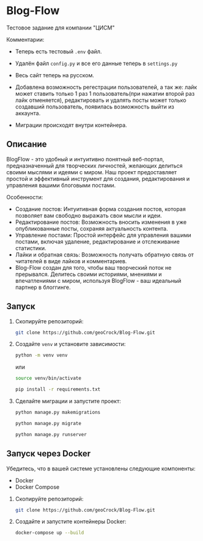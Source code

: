 # Blog-Flow
Тестовое задание для компании "ЦИСМ"

Комментарии: 

- Теперь есть тестовый `.env` файл.

- Удалён файл `config.py` и все его данные теперь в `settings.py` 

- Весь сайт теперь на русском.

- Добавлена возможность регестрации пользователей, а так же: лайк может ставить только 1 раз 1 пользователь(при нажатии второй раз лайк отменяется),
редактировать и удалять посты может только создавший пользователь, появилась возможность выйти из аккаунта.

- Миграции происходят внутри контейнера.

## Описание
BlogFlow - это удобный и интуитивно понятный веб-портал, предназначенный для творческих личностей, желающих делиться своими мыслями и идеями с миром. Наш проект предоставляет простой и эффективный инструмент для создания, редактирования и управления вашими блоговыми постами.

Особенности:

- Создание постов: Интуитивная форма создания постов, которая позволяет вам свободно выражать свои мысли и идеи.
- Редактирование постов: Возможность вносить изменения в уже опубликованные посты, сохраняя актуальность контента.
- Управление постами: Простой интерфейс для управления вашими постами, включая удаление, редактирование и отслеживание статистики.
- Лайки и обратная связь: Возможность получать обратную связь от читателей в виде лайков и комментариев.
- Blog-Flow создан для того, чтобы ваш творческий поток не прерывался. Делитесь своими историями, мнениями и впечатлениями с миром, используя BlogFlow - ваш идеальный партнер в блоггинге.

## Запуск

1. Скопируйте репозиторий:

     ```bash
     git clone https://github.com/geoCrock/Blog-Flow.git
     ```

2.  Cоздайте `venv` и установите зависимости:

     ```bash
     python -m venv venv
     ```
     или

     ```bash
     source venv/bin/activate
     ```
     
     ```bash
     pip install -r requirements.txt
     ```

3. Сделайте миграции и запустите проект:
   
    ```bash
    python manage.py makemigrations
     ```

    ```bash
    python manage.py migrate
     ```

    ```bash
    python manage.py runserver
     ```


##  Запуск через Docker

Убедитесь, что в вашей системе установлены следующие компоненты:

- Docker
- Docker Compose


1. Скопируйте репозиторий:

     ```bash
     git clone https://github.com/geoCrock/Blog-Flow.git
     ```

2. Создайте и запустите контейнеры Docker:

     ```bash
     docker-compose up --build
     ```
